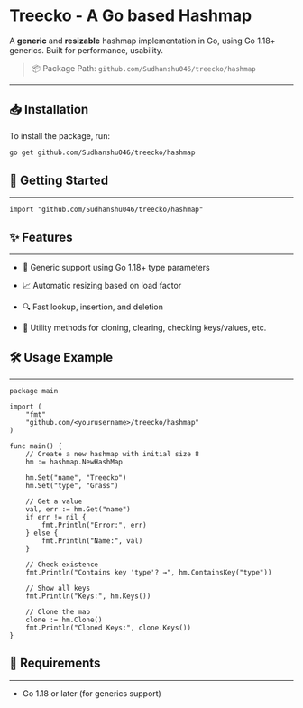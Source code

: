 # Treecko - A Go based Hashmap

A **generic** and **resizable** hashmap implementation in Go, using Go 1.18+ generics. Built for performance, usability.

> 📦 Package Path: `github.com/Sudhanshu046/treecko/hashmap`

---

## 📥 Installation

To install the package, run:

```bash
go get github.com/Sudhanshu046/treecko/hashmap
```

## 🚀 Getting Started
------------------
```
import "github.com/Sudhanshu046/treecko/hashmap"   
```

## ✨ Features
----------

*   🧠 Generic support using Go 1.18+ type parameters
    
*   📈 Automatic resizing based on load factor
    
*   🔍 Fast lookup, insertion, and deletion
    
*   🔄 Utility methods for cloning, clearing, checking keys/values, etc.
    

## 🛠️ Usage Example
-----------------
``` 
package main

import (
	"fmt"
	"github.com/<yourusername>/treecko/hashmap"
)

func main() {
	// Create a new hashmap with initial size 8
	hm := hashmap.NewHashMap

	hm.Set("name", "Treecko")
	hm.Set("type", "Grass")

	// Get a value
	val, err := hm.Get("name")
	if err != nil {
		fmt.Println("Error:", err)
	} else {
		fmt.Println("Name:", val)
	}

	// Check existence
	fmt.Println("Contains key 'type'? →", hm.ContainsKey("type"))

	// Show all keys
	fmt.Println("Keys:", hm.Keys())

	// Clone the map
	clone := hm.Clone()
	fmt.Println("Cloned Keys:", clone.Keys())
}
```

## 🧪 Requirements
---------------

*   Go 1.18 or later (for generics support)
